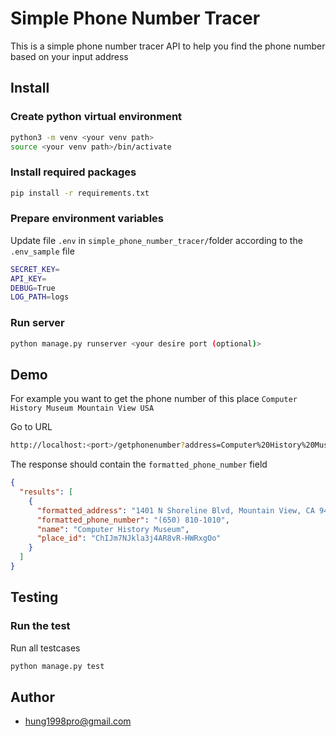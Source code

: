 # Simple Phone Number Tracer

This is a simple phone number tracer API to help you find the phone number based on your input address

## Install

### Create python virtual environment

```bash
python3 -m venv <your venv path>
source <your venv path>/bin/activate

```

### Install required packages

```bash
pip install -r requirements.txt
```

### Prepare environment variables

Update file `.env` in `simple_phone_number_tracer/`folder according to the `.env_sample` file

```bash
SECRET_KEY=
API_KEY=
DEBUG=True
LOG_PATH=logs
```

### Run server

```bash
python manage.py runserver <your desire port (optional)>
```

## Demo

For example you want to get the phone number of this place `Computer History Museum Mountain View USA`

Go to URL

```bash
http://localhost:<port>/getphonenumber?address=Computer%20History%20Museum%20Mountain%20View%20USA
```

The response should contain the `formatted_phone_number` field

```json
{
  "results": [
    {
      "formatted_address": "1401 N Shoreline Blvd, Mountain View, CA 94043, USA",
      "formatted_phone_number": "(650) 810-1010",
      "name": "Computer History Museum",
      "place_id": "ChIJm7NJkla3j4AR8vR-HWRxgOo"
    }
  ]
}
```

## Testing

### Run the test

Run all testcases

```bash
python manage.py test
```

## Author

- hung1998pro@gmail.com

